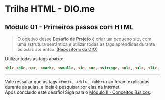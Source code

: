 # Trilha HTML - DIO.me
## Módulo 01 - Primeiros passos com HTML
> O objetivo desse **Desafio de Projeto** é criar um pequeno site, com uma estrutura semântica e utilizar todas as tags aprendidas durante as aulas até então. [(Repositório da DIO)](https://github.com/digitalinnovationone/trilha-html-modulo-1) 
>  
Utilizar todas as tags abaixo:
```html
<h1>-<h6>, <p>, <mark>, <small>, <i>, <u>, <strong>, <ol>, <ul>, <li>, <a>, <hr>, <sub>, <sup>, <blockquote>, <font>, <del>, <abbr>
```  
----------
Vale ressaltar que as tags `<font>, <del>, <abbr>` não foram explicadas durante as aulas, a ideia é pesquisar por elas na internet.  
Após concluído este desafio! Siga para o [Módulo II - Conceitos Básicos](https://).
